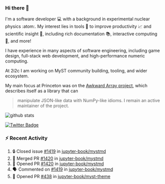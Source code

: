 ### Hi there 👋 

I'm a software developer 💻 with a background in experimental nuclear physics :atom:. My interest lies in tools :wrench: to improve productivity :chart_with_upwards_trend: and scientific insight :telescope:, including rich documentation 📚, interactive computing 🧮, and more! 

I have experience in many aspects of software engineering, including game design, full-stack web development, and high-performance numeric computing. 

At 2i2c I am working on MyST community building, tooling, and wider ecosystem. 

My main focus at Princeton was on the [Awkward Array project](awkward-array.org/), which describes itself as a library that can 
> manipulate JSON-like data with NumPy-like idioms. I remain an active maintainer of the project. 

![github stats](https://github-readme-stats.vercel.app/api?username=agoose77&show_icons=true&hide_rank=true&hide_title=true&bg_color=30,e76445,904e95&text_color=efe3ec&icon_color=efe3ec)
<!--
**agoose77/agoose77** is a ✨ _special_ ✨ repository because its `README.md` (this file) appears on your GitHub profile.

Here are some ideas to get you started:

- 🔭 I’m currently working on ...
- 🌱 I’m currently learning ...
- 👯 I’m looking to collaborate on ...
- 🤔 I’m looking for help with ...
- 💬 Ask me about ...
- 📫 How to reach me: ...
- 😄 Pronouns: ...
- ⚡ Fun fact: ...
-->

[![Twitter Badge](https://img.shields.io/twitter/follow/agoose77?style=flat-square&logo=Twitter&logoColor=white&color=cornflowerblue)](https://twitter.com/agoose77)

### :zap: Recent Activity

<!--START_SECTION:activity-->
1. 🔒 Closed issue [#1419](https://github.com/jupyter-book/mystmd/issues/1419) in [jupyter-book/mystmd](https://github.com/jupyter-book/mystmd)
2. 🎉 Merged PR [#1420](https://github.com/jupyter-book/mystmd/pull/1420) in [jupyter-book/mystmd](https://github.com/jupyter-book/mystmd)
3. 💪 Opened PR [#1420](https://github.com/jupyter-book/mystmd/pull/1420) in [jupyter-book/mystmd](https://github.com/jupyter-book/mystmd)
4. 🗣 Commented on [#1419](https://github.com/jupyter-book/mystmd/issues/1419#issuecomment-2259992037) in [jupyter-book/mystmd](https://github.com/jupyter-book/mystmd)
5. 💪 Opened PR [#438](https://github.com/jupyter-book/myst-theme/pull/438) in [jupyter-book/myst-theme](https://github.com/jupyter-book/myst-theme)
<!--END_SECTION:activity-->
